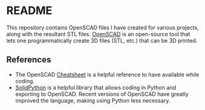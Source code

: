 # README

This repository contains OpenSCAD files I have created for various
projects, along with the resultant STL files.
[OpenSCAD](http://openscad.org) is an open-source tool that lets one
programmatically create 3D files (STL, etc.) that can be 3D printed.

## References
- The OpenSCAD [Cheatsheet](http://www.openscad.org/cheatsheet/) is a
  helpful reference to have available while coding.
- [SolidPython](https://github.com/SolidCode/SolidPython) is a helpful
  library that allows coding in Python and exporting to OpenSCAD.
  Recent versions of OpenSCAD have greatly improved the language,
  making using Python less necessary.

